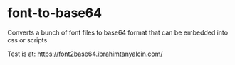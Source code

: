 # font-to-base64
Converts a bunch of font files to base64 format that can be embedded into css or scripts

Test is at: https://font2base64.ibrahimtanyalcin.com/
